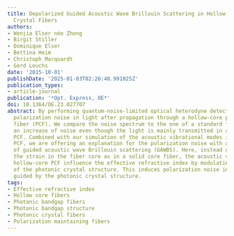 ```yaml
---
title: Depolarized Guided Acoustic Wave Brillouin Scattering in Hollow-Core Photonic
  Crystal Fibers
authors:
- Wenjia Elser née Zhong
- Birgit Stiller
- Dominique Elser
- Bettina Heim
- Christoph Marquardt
- Gerd Leuchs
date: '2015-10-01'
publishDate: '2025-01-03T02:26:48.991025Z'
publication_types:
- article-journal
publication: '*Opt. Express, OE*'
doi: 10.1364/OE.23.027707
abstract: By performing quantum-noise-limited optical heterodyne detection, we observe
  polarization noise in light after propagation through a hollow-core photonic crystal
  fiber (PCF). We compare the noise spectrum to the one of a standard fiber and find
  an increase of noise even though the light is mainly transmitted in air in a hollow-core
  PCF. Combined with our simulation of the acoustic vibrational modes in the hollow-core
  PCF, we are offering an explanation for the polarization noise with a variation
  of guided acoustic wave Brillouin scattering (GAWBS). Here, instead of modulating
  the strain in the fiber core as in a solid core fiber, the acoustic vibrations in
  hollow-core PCF influence the effective refractive index by modulating the geometry
  of the photonic crystal structure. This induces polarization noise in the light
  guided by the photonic crystal structure.
tags:
- Effective refractive index
- Hollow core fibers
- Photonic bandgap fibers
- Photonic bandgap structure
- Photonic crystal fibers
- Polarization maintaining fibers
---
```

